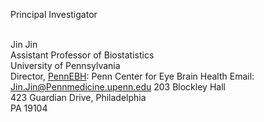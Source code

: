Principal Investigator <br /><br />

Jin Jin <br />
Assistant Professor of Biostatistics <br />
University of Pennsylvania <br />
Director, [PennEBH](https://www.cceb.med.upenn.edu/pennebh): Penn Center for Eye Brain Health
Email: <a href = "mailto: Jin.Jin@Pennmedicine.upenn.edu">Jin.Jin@Pennmedicine.upenn.edu</a>
203 Blockley Hall <br />
423 Guardian Drive, Philadelphia <br />
PA 19104 <br />
